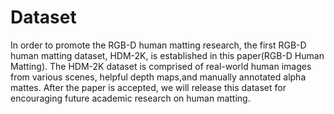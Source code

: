 # Dataset
In order to promote the RGB-D human matting research, the first RGB-D human matting dataset, HDM-2K, is established in this paper(RGB-D Human Matting). The HDM-2K dataset is comprised of real-world human images from various scenes, helpful depth maps,and manually annotated alpha mattes.
After the paper is accepted, we will release this dataset for encouraging future academic research on human matting. 
